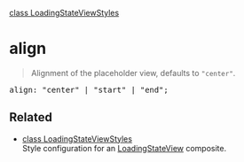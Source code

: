 [class LoadingStateViewStyles](LoadingStateViewStyles.md)

# align

> Alignment of the placeholder view, defaults to `"center"`.

<pre class="docgen_signature">align: &quot;center&quot; | &quot;start&quot; | &quot;end&quot;;</pre>

## Related

- [<!--{ref:class}-->class LoadingStateViewStyles](LoadingStateViewStyles.md) \
    Style configuration for an [LoadingStateView](LoadingStateView.md) composite.
